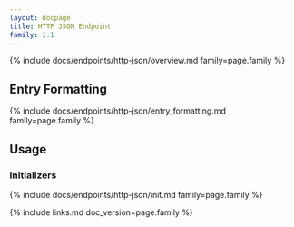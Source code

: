 ```yaml
---
layout: docpage
title: HTTP JSON Endpoint
family: 1.1
---
```


{% include docs/endpoints/http-json/overview.md family=page.family %}


## Entry Formatting

{% include docs/endpoints/http-json/entry_formatting.md family=page.family %}


## Usage

### Initializers

{% include docs/endpoints/http-json/init.md family=page.family %}


{% include links.md doc_version=page.family %}
